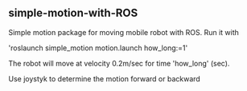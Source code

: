 ## simple-motion-with-ROS

Simple motion package for moving mobile robot with ROS. Run it with

'roslaunch simple_motion motion.launch how_long:=1'

The robot will move at velocity 0.2m/sec for time 'how_long' (sec).

Use joystyk to determine the motion forward or backward

